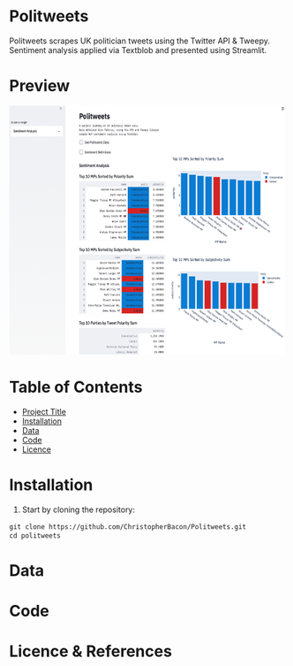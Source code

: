 # Politweets
Politweets scrapes UK politician tweets using the Twitter API &amp; Tweepy. Sentiment analysis applied via Textblob and presented using Streamlit.

# Preview

<img src="politweets_screen.png" width="500" height="450">

# Table of Contents

- [Project Title](#Politweets)
- [Installation](#Installation)
- [Data](#Data)
- [Code](#Code)
- [Licence](#Licence)

# Installation

1. Start by cloning the repository:
```
git clone https://github.com/ChristopherBacon/Politweets.git
cd politweets
```


# Data

# Code

# Licence & References

